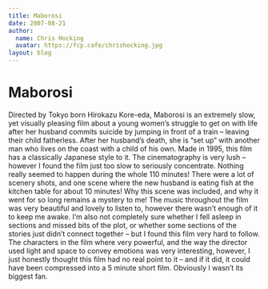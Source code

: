 ```yaml
---
title: Maborosi
date: 2007-08-21
author:
  name: Chris Hocking
  avatar: https://fcp.cafe/chrishocking.jpg
layout: blog
---
```

# Maborosi

Directed by Tokyo born Hirokazu Kore-eda, Maborosi is an extremely slow, yet visually pleasing film about a young women’s struggle to get on with life after her husband commits suicide by jumping in front of a train – leaving their child fatherless. After her husband’s death, she is “set up” with another man who lives on the coast with a child of his own. Made in 1995, this film has a classically Japanese style to it. The cinematography is very lush – however I found the film just too slow to seriously concentrate. Nothing really seemed to happen during the whole 110 minutes! There were a lot of scenery shots, and one scene where the new husband is eating fish at the kitchen table for about 10 minutes! Why this scene was included, and why it went for so long remains a mystery to me! The music throughout the film was very beautiful and lovely to listen to, however there wasn’t enough of it to keep me awake. I’m also not completely sure whether I fell asleep in sections and missed bits of the plot, or whether some sections of the stories just didn’t connect together – but I found this film very hard to follow. The characters in the film where very powerful, and the way the director used light and space to convey emotions was very interesting, however, I just honestly thought this film had no real point to it – and if it did, it could have been compressed into a 5 minute short film. Obviously I wasn’t its biggest fan.